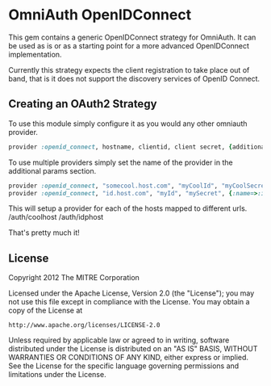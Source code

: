 # OmniAuth OpenIDConnect

This gem contains a generic OpenIDConnect strategy for OmniAuth. It can be used 
as is or as a starting point for a more advanced OpenIDConnect implementation. 

Currently this strategy expects the client registration to take place out of band,
that is it does not support the discovery services of OpenID Connect. 

## Creating an OAuth2 Strategy

To use this module simply configure it as you would any other omniauth provider.

```ruby
provider :openid_connect, hostname, clientid, client secret, {additional parms}
```

To use multiple providers simply set the name of the provider in the additional
params section.

```ruby
provider :openid_connect, "somecool.host.com", "myCoolId", "myCoolSecret", {:name=>:coolhost}
provider :openid_connect, "id.host.com", "myId", "mySecret", {:name=>:idphost}
```

This will setup a provider for each of the hosts mapped to different urls.
/auth/coolhost 
/auth/idphost

That's pretty much it!

## License

Copyright 2012 The MITRE Corporation

Licensed under the Apache License, Version 2.0 (the "License");
you may not use this file except in compliance with the License.
You may obtain a copy of the License at

    http://www.apache.org/licenses/LICENSE-2.0

Unless required by applicable law or agreed to in writing, software
distributed under the License is distributed on an "AS IS" BASIS,
WITHOUT WARRANTIES OR CONDITIONS OF ANY KIND, either express or implied.
See the License for the specific language governing permissions and
limitations under the License.
